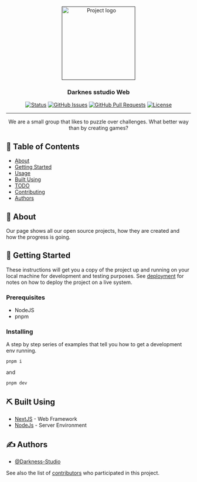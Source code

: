 <p align="center">
  <a href="" rel="noopener">
 <img width=200px height=200px src="https://i.imgur.com/6wj0hh6.jpg" alt="Project logo"></a>
</p>

<h3 align="center">Darknes sstudio Web</h3>

<div align="center">

[![Status](https://img.shields.io/badge/status-active-success.svg)]()
[![GitHub Issues](https://img.shields.io/github/issues/kylelobo/The-Documentation-Compendium.svg)](https://github.com/kylelobo/The-Documentation-Compendium/issues)
[![GitHub Pull Requests](https://img.shields.io/github/issues-pr/kylelobo/The-Documentation-Compendium.svg)](https://github.com/kylelobo/The-Documentation-Compendium/pulls)
[![License](https://img.shields.io/badge/license-MIT-blue.svg)](/LICENSE)

</div>

---

<p align="center"> We are a small group that likes to puzzle over challenges. What better way than by creating games?
    <br> 
</p>

## 📝 Table of Contents

- [About](#about)
- [Getting Started](#getting_started)
- [Usage](#usage)
- [Built Using](#built_using)
- [TODO](../TODO.md)
- [Contributing](../CONTRIBUTING.md)
- [Authors](#authors)

## 🧐 About <a name = "about"></a>

Our page shows all our open source projects, how they are created and how the progress is going.

## 🏁 Getting Started <a name = "getting_started"></a>

These instructions will get you a copy of the project up and running on your local machine for development and testing purposes. See [deployment](#deployment) for notes on how to deploy the project on a live system.

### Prerequisites

- NodeJS
- pnpm

### Installing

A step by step series of examples that tell you how to get a development env running.

```
pnpm i
```
and

```
pnpm dev
```

## ⛏️ Built Using <a name = "built_using"></a>

- [NextJS](https://nextjs.org/) - Web Framework
- [NodeJs](https://nodejs.org/en/) - Server Environment

## ✍️ Authors <a name = "authors"></a>

- [@Darkness-Studio](https://github.com/Darkness-Studio) 

See also the list of [contributors](https://darknessstudio.vercel.app/) who participated in this project.
